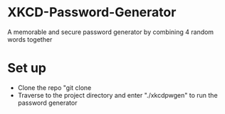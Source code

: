 # XKCD-Password-Generator
A memorable and secure password generator by combining 4 random words together

# Set up
- Clone the repo "git clone 
- Traverse to the project directory and enter "./xkcdpwgen" to run the password generator
